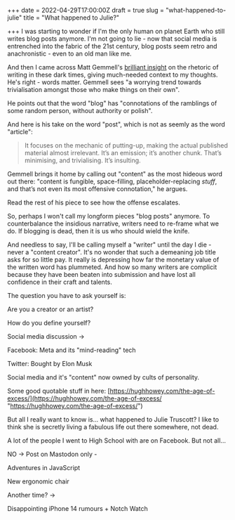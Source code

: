 +++
date = 2022-04-29T17:00:00Z
draft = true
slug = "what-happened-to-julie"
title = "What happened to Julie?"

+++
I was starting to wonder if I'm the only human on planet Earth who still writes blog posts anymore. I'm not going to lie - now that social media is entrenched into the fabric of the 21st century, blog posts seem retro and anachronistic - even to an old man like me.

And then I came across Matt Gemmell's [brilliant insight](https://mattgemmell.com/content-creation/) on the rhetoric of writing in these dark times, giving much-needed context to my thoughts. He's right - words matter. Gemmell sees "a worrying trend towards trivialisation amongst those who make things on their own".

He points out that the word "blog" has "connotations of the ramblings of some random person, without authority or polish".

And here is his take on the word "post", which is not as seemly as the word "article":

> It focuses on the mechanic of putting-up, making the actual published material almost irrelevant. It’s an emission; it’s another chunk. That’s minimising, and trivialising. It’s insulting.

Gemmell brings it home by calling out "content" as the most hideous word out there: "content is fungible, space-filling, placeholder-replacing _stuff_, and that’s not even its most offensive connotation," he argues.

Read the rest of his piece to see how the offense escalates.

So, perhaps I won't call my longform pieces "blog posts" anymore. To counterbalance the insidious narrative, writers need to re-frame what we do. If blogging is dead, then it is us who should wield the knife.

And needless to say, I'll be calling myself a "writer" until the day I die - never a "content creator". It's no wonder that such a demeaning job title asks for so little pay. It really is depressing how far the monetary value of the written word has plummeted. And how so many writers are complicit because they have been beaten into submission and have lost all confidence in their craft and talents.

<!--more-->

The question you have to ask yourself is:

Are you a creator or an artist?

How do you define yourself?

Social media discussion ->

Facebook: Meta and its "mind-reading" tech

Twitter: Bought by Elon Musk

Social media and it's "content" now owned by cults of personality.

Some good quotable stuff in here: [https://hughhowey.com/the-age-of-excess/](https://hughhowey.com/the-age-of-excess/ "https://hughhowey.com/the-age-of-excess/")

But all I really want to know is... what happened to Julie Truscott? I like to think she is secretly living a fabulous life out there somewhere, not dead.

A lot of the people I went to High School with are on Facebook. But not all...

NO -> Post on Mastodon only -

Adventures in JavaScript

New ergonomic chair

Another time? ->

Disappointing iPhone 14 rumours + Notch Watch
